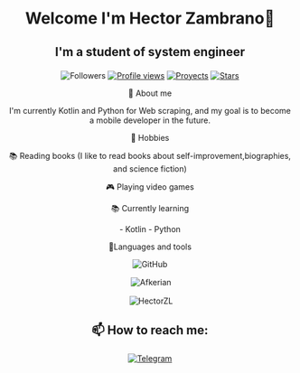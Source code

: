 # <p align="center">Welcome I'm Hector Zambrano👋

## <p align="center">I'm a student of system engineer</p>

<p align = "center"

![Followers](https://img.shields.io/github/followers/HectorZL?label=Followers&style=flat-square)
[![Profile views](https://img.shields.io/github/followers/HectorZL?label=Profile%20views&style=flat-square)](https://github.com/HectorZL)
[![Proyects](https://img.shields.io/badge/Proyects-5-blue?style=flat-square)](https://github.com/HectorZL?tab=repositories)
[![Stars](https://img.shields.io/github/stars/HectorZL?style=flat-square)](https://github.com/HectorZL)

 
<p align="center">📖 About me </p>

<p align="center">I'm currently Kotlin and Python for Web scraping, and my goal is to become a mobile developer in the future.

<p align="center">🎨 Hobbies

  <p align="center">
  📚 Reading books (I like to read books about self-improvement,biographies, and science fiction)</p>
  <p align="center">🎮 Playing video games</p>
  

  

<p align="center">📚 Currently learning

  <p align="center">
    - Kotlin
    - Python
  </p>


<p align="center">🔧Languages and tools


<p align = "center">
  
  <img src="https://img.shields.io/badge/GitHub-blue?logo=github&style=flat-square" alt="GitHub" />


<p align="center">&nbsp;<img align="center" src="https://github-readme-stats.vercel.app/api?username=HectorZL&count_private=true,issues&show_icons=true&show_owner=true&theme=tokyonight" alt="Afkerian" /></p>
<p align="center">&nbsp;<img align="center" src="https://github-readme-stats.vercel.app/api/top-langs?username=HectorZL&layout=compact&theme=tokyonight&langs_count=10t" alt="HectorZL" /></p>


## <p align="center">📫 How to reach me: </p>

<p align="center">
  <a href="https://t.me/Hectorzl04">
    <img src="https://img.shields.io/badge/Hectorzl04-blue?logo=telegram&style=flat-square" alt="Telegram" />
  </a>
  



